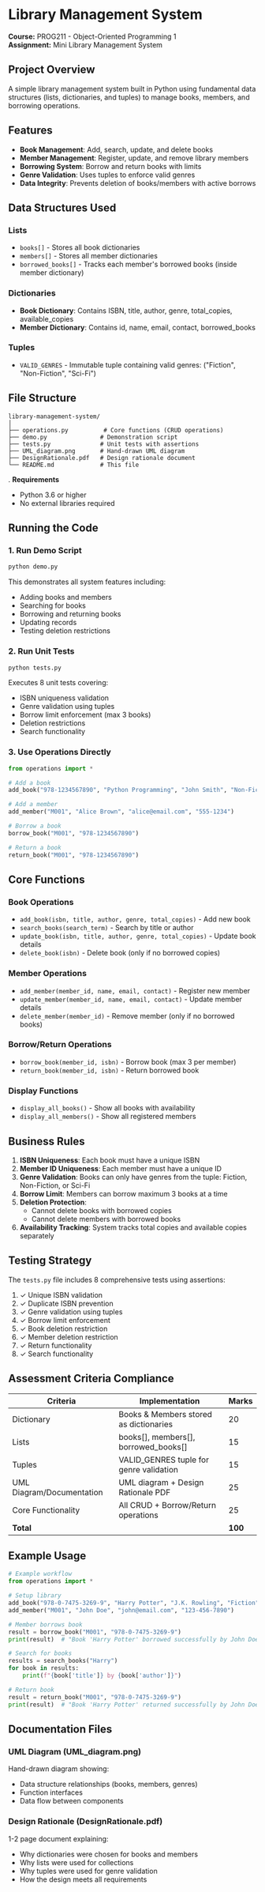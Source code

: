 # Library Management System

**Course:** PROG211 - Object-Oriented Programming 1   
**Assignment:** Mini Library Management System

## Project Overview

A simple library management system built in Python using fundamental data structures (lists, dictionaries, and tuples) to manage books, members, and borrowing operations.

## Features

- **Book Management**: Add, search, update, and delete books
- **Member Management**: Register, update, and remove library members
- **Borrowing System**: Borrow and return books with limits
- **Genre Validation**: Uses tuples to enforce valid genres
- **Data Integrity**: Prevents deletion of books/members with active borrows

## Data Structures Used

### Lists
- `books[]` - Stores all book dictionaries
- `members[]` - Stores all member dictionaries
- `borrowed_books[]` - Tracks each member's borrowed books (inside member dictionary)

### Dictionaries
- **Book Dictionary**: Contains ISBN, title, author, genre, total_copies, available_copies
- **Member Dictionary**: Contains id, name, email, contact, borrowed_books

### Tuples
- `VALID_GENRES` - Immutable tuple containing valid genres: ("Fiction", "Non-Fiction", "Sci-Fi")

## File Structure

```
library-management-system/
│
├── operations.py          # Core functions (CRUD operations)
├── demo.py               # Demonstration script
├── tests.py              # Unit tests with assertions
├── UML_diagram.png       # Hand-drawn UML diagram
├── DesignRationale.pdf   # Design rationale document
└── README.md             # This file
```

. **Requirements**
   - Python 3.6 or higher
   - No external libraries required

## Running the Code

### 1. Run Demo Script
```bash
python demo.py
```
This demonstrates all system features including:
- Adding books and members
- Searching for books
- Borrowing and returning books
- Updating records
- Testing deletion restrictions

### 2. Run Unit Tests
```bash
python tests.py
```
Executes 8 unit tests covering:
- ISBN uniqueness validation
- Genre validation using tuples
- Borrow limit enforcement (max 3 books)
- Deletion restrictions
- Search functionality

### 3. Use Operations Directly
```python
from operations import *

# Add a book
add_book("978-1234567890", "Python Programming", "John Smith", "Non-Fiction", 5)

# Add a member
add_member("M001", "Alice Brown", "alice@email.com", "555-1234")

# Borrow a book
borrow_book("M001", "978-1234567890")

# Return a book
return_book("M001", "978-1234567890")
```

## Core Functions

### Book Operations
- `add_book(isbn, title, author, genre, total_copies)` - Add new book
- `search_books(search_term)` - Search by title or author
- `update_book(isbn, title, author, genre, total_copies)` - Update book details
- `delete_book(isbn)` - Delete book (only if no borrowed copies)

### Member Operations
- `add_member(member_id, name, email, contact)` - Register new member
- `update_member(member_id, name, email, contact)` - Update member details
- `delete_member(member_id)` - Remove member (only if no borrowed books)

### Borrow/Return Operations
- `borrow_book(member_id, isbn)` - Borrow book (max 3 per member)
- `return_book(member_id, isbn)` - Return borrowed book

### Display Functions
- `display_all_books()` - Show all books with availability
- `display_all_members()` - Show all registered members

## Business Rules

1. **ISBN Uniqueness**: Each book must have a unique ISBN
2. **Member ID Uniqueness**: Each member must have a unique ID
3. **Genre Validation**: Books can only have genres from the tuple: Fiction, Non-Fiction, or Sci-Fi
4. **Borrow Limit**: Members can borrow maximum 3 books at a time
5. **Deletion Protection**: 
   - Cannot delete books with borrowed copies
   - Cannot delete members with borrowed books
6. **Availability Tracking**: System tracks total copies and available copies separately

## Testing Strategy

The `tests.py` file includes 8 comprehensive tests using assertions:

1. ✓ Unique ISBN validation
2. ✓ Duplicate ISBN prevention
3. ✓ Genre validation using tuples
4. ✓ Borrow limit enforcement
5. ✓ Book deletion restriction
6. ✓ Member deletion restriction
7. ✓ Return functionality
8. ✓ Search functionality

## Assessment Criteria Compliance

| Criteria | Implementation | Marks |
|----------|---------------|-------|
| Dictionary | Books & Members stored as dictionaries | 20 |
| Lists | books[], members[], borrowed_books[] | 15 |
| Tuples | VALID_GENRES tuple for genre validation | 15 |
| UML Diagram/Documentation | UML diagram + Design Rationale PDF | 25 |
| Core Functionality | All CRUD + Borrow/Return operations | 25 |
| **Total** | | **100** |

## Example Usage

```python
# Example workflow
from operations import *

# Setup library
add_book("978-0-7475-3269-9", "Harry Potter", "J.K. Rowling", "Fiction", 5)
add_member("M001", "John Doe", "john@email.com", "123-456-7890")

# Member borrows book
result = borrow_book("M001", "978-0-7475-3269-9")
print(result)  # "Book 'Harry Potter' borrowed successfully by John Doe"

# Search for books
results = search_books("Harry")
for book in results:
    print(f"{book['title']} by {book['author']}")

# Return book
result = return_book("M001", "978-0-7475-3269-9")
print(result)  # "Book 'Harry Potter' returned successfully by John Doe"
```

## Documentation Files

### UML Diagram (UML_diagram.png)
Hand-drawn diagram showing:
- Data structure relationships (books, members, genres)
- Function interfaces
- Data flow between components

### Design Rationale (DesignRationale.pdf)
1-2 page document explaining:
- Why dictionaries were chosen for books and members
- Why lists were used for collections
- Why tuples were used for genre validation
- How the design meets all requirements
